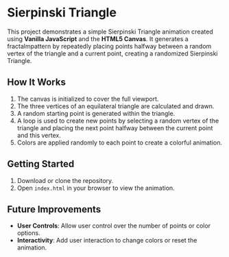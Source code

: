 # Sierpinski Triangle

This project demonstrates a simple Sierpinski Triangle animation created using **Vanilla JavaScript** and the **HTML5 Canvas**. It generates a fractalmpattern by repeatedly placing points halfway between a random vertex of the triangle and a current point, creating a randomized Sierpinski Triangle.

## How It Works

1. The canvas is initialized to cover the full viewport.
2. The three vertices of an equilateral triangle are calculated and drawn.
3. A random starting point is generated within the triangle.
4. A loop is used to create new points by selecting a random vertex of the triangle and placing the next point halfway between the current point and this vertex.
5. Colors are applied randomly to each point to create a colorful animation.

## Getting Started

1. Download or clone the repository.
2. Open `index.html` in your browser to view the animation.

## Future Improvements

- **User Controls**: Allow user control over the number of points or color options.
- **Interactivity**: Add user interaction to change colors or reset the animation.



